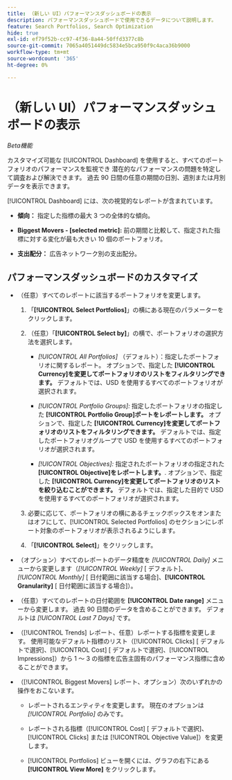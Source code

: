 ```yaml
---
title: （新しい UI）パフォーマンスダッシュボードの表示
description: パフォーマンスダッシュボードで使用できるデータについて説明します。
feature: Search Portfolios, Search Optimization
hide: true
exl-id: ef79f52b-cc97-4f36-8a44-50ffd3377c8b
source-git-commit: 7065a4051449dc5834e5bca950f9c4aca36b9000
workflow-type: tm+mt
source-wordcount: '365'
ht-degree: 0%

---
```


# （新しい UI）パフォーマンスダッシュボードの表示

*Beta機能*

カスタマイズ可能な [!UICONTROL Dashboard] を使用すると、すべてのポートフォリオのパフォーマンスを監視でき <!-- May later include other entity-level data --> 潜在的なパフォーマンスの問題を特定して調査および解決できます。 過去 90 日間の任意の期間の日別、週別または月別データを表示できます。

[!UICONTROL Dashboard] には、次の視覚的なレポートが含まれています。

* **傾向：** 指定した指標の最大 3 つの全体的な傾向。

* **Biggest Movers - \[selected metric\]:** 前の期間と比較して、指定された指標に対する変化が最も大きい 10 個のポートフォリオ。

* **支出配分：** 広告ネットワーク別の支出配分。

## パフォーマンスダッシュボードのカスタマイズ

* （任意）すべてのレポートに該当するポートフォリオを変更します。

   1. 「**[!UICONTROL Select Portfolios]**」の横にある現在のパラメーターをクリックします。

   1. （任意）「**[!UICONTROL Select by]**」の横で、ポートフォリオの選択方法を選択します。

      * *[!UICONTROL All Portfolios]* （デフォルト）：指定したポートフォリオに関するレポート。 オプションで、指定した **[!UICONTROL Currency]を変更してポートフォリオのリストをフィルタリングできます。** デフォルトでは、USD を使用するすべてのポートフォリオが選択されます。

      * *[!UICONTROL Portfolio Groups]:* 指定したポートフォリオの指定した **[!UICONTROL Portfolio Group]ポートをレポートします。** オプションで、指定した **[!UICONTROL Currency]を変更してポートフォリオのリストをフィルタリングできます。** デフォルトでは、指定したポートフォリオグループで USD を使用するすべてのポートフォリオが選択されます。

      * *[!UICONTROL Objectives]:* 指定されたポートフォリオの指定された **[!UICONTROL Objective]をレポートします。**. オプションで、指定した **[!UICONTROL Currency]を変更してポートフォリオのリストを絞り込むことができます。** デフォルトでは、指定した目的で USD を使用するすべてのポートフォリオが選択されます。

   1. 必要に応じて、ポートフォリオの横にあるチェックボックスをオンまたはオフにして、[!UICONTROL Selected Portfolios] のセクションにレポート対象のポートフォリオが表示されるようにします。

   1. 「**[!UICONTROL Select]**」をクリックします。

* （オプション）すべてのレポートのデータ精度を *[!UICONTROL Daily]* メニューから変更します（*[!UICONTROL Weekly]* \[ デフォルト\]、*[!UICONTROL Monthly]* \[ 日付範囲に該当する場合\]、**[!UICONTROL Granularity]** \[ 日付範囲に該当する場合\]）。

* （任意）すべてのレポートの日付範囲を **[!UICONTROL Date range]** メニューから変更します。 過去 90 日間のデータを含めることができます。 デフォルトは *[!UICONTROL Last 7 Days]* です。

* （[!UICONTROL Trends] レポート、任意）レポートする指標を変更します。 使用可能なデフォルト指標のリスト（[!UICONTROL Clicks] \[ デフォルトで選択\]、[!UICONTROL Cost] \[ デフォルトで選択\]、[!UICONTROL Impressions]）から 1 ～ 3 の指標を広告主固有のパフォーマンス指標に含めることができます。

* （[!UICONTROL Biggest Movers] レポート、オプション）次のいずれかの操作をおこないます。

   * レポートされるエンティティを変更します。 現在のオプションは *[!UICONTROL Portfolio]* のみです。

   * レポートされる指標（[!UICONTROL Cost] \[ デフォルトで選択\]、[!UICONTROL Clicks] または [!UICONTROL Objective Value]）を変更します。

   * [!UICONTROL Portfolios] ビューを開くには、グラフの右下にある **[!UICONTROL View More]** をクリックします。<!-- This currently lists all portfolios, not a filtered view of the portfolios in the report -->
